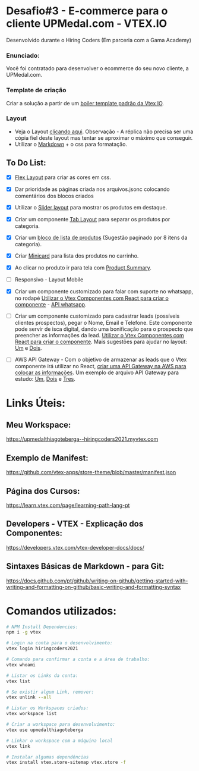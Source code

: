 # Desafio#3 - E-commerce para o cliente UPMedal.com - VTEX.IO
Desenvolvido durante o Hiring Coders (Em parceria com a Gama Academy)

### Enunciado:
Você foi contratado para desenvolver o ecommerce do seu novo cliente, a UPMedal.com.

### Template de criação
Criar a solução a partir de um [boiler template padrão da Vtex IO](https://github.com/vtex-apps/minimum-boilerplate-theme).

### Layout
- Veja o Layout [clicando aqui](https://www.upmedal.com/desafios). Observação - A réplica não precisa ser uma cópia fiel deste layout mas tentar se aproximar o máximo que conseguir.
- Utilizar o [Markdown](https://pt.wikipedia.org/wiki/Markdown) + o css para formatação.

## To Do List:
- [x] [Flex Layout](https://vtex.io/docs/components/all/vtex.flex-layout@0.17.0/) para criar as cores em css.
- [x] Dar prioridade as páginas criada nos arquivos.jsonc colocando comentários dos blocos criados
- [x] Utilizar o [Slider layout](https://vtex.io/docs/app/vtex.slider-layout) para mostrar os produtos em destaque.
- [x] Criar um componente [Tab Layout](https://vtex.io/docs/components/all/vtex.tab-layout@0.4.3/) para separar os produtos por categoria.
- [x] Criar um [bloco de lista de produtos](https://vtex.io/docs/app/vtex.product-list@0.31.0/) (Sugestão paginado por 8 itens da categoria).
- [x] Criar [Minicard](https://vtex.io/docs/components/content-blocks/vtex.minicart@2.60.0/) para lista dos produtos no carrinho.
- [x] Ao clicar no produto ir para tela com [Product Summary](https://vtex.io/docs/components/all/vtex.product-summary@2.53.0/).
- [ ] Responsivo - Layout Mobile
- [x] Criar um componente customizado para falar com suporte no whatsapp, no rodapé [Utilizar o Vtex Componentes com React para criar o componente](https://vtex.io/docs/components/all/vtex.store-components@3.150.0/) - [API whatsapp](https://www.convertte.com.br/gerador-link-whatsapp/).
- [ ] Criar um componente customizado para cadastrar leads (possíveis clientes prospectos), pegar o Nome, Email e Telefone. Este componente pode servir de isca digital, dando uma bonificação para o prospecto que preencher as informações da lead. [Utilizar o Vtex Componentes com React para criar o componente](https://vtex.io/docs/components/all/vtex.store-components@3.150.0/). Mais sugestões para ajudar no layout: [Um](https://vtex.io/docs/getting-started/desenvolva-componentes-usando-vtex-io-e-react/5) e [Dois](https://vtex.io/docs/components/all/vtex.stack-layout@0.1.0/).
- [ ] AWS API Gateway - Com o objetivo de armazenar as leads que o Vtex componente irá utilizar no React, [criar uma API Gateway na AWS para colocar as informações](https://aws.amazon.com/pt/api-gateway/). Um exemplo de arquivo API Gateway para estudo: [Um](https://github.com/awslabs/aws-api-gateway-developer-portal/blob/master/cloudformation/template.yaml), [Dois](https://github.com/mattpodolak/email-api-lambda) e [Tres](https://github.com/amazon-archives/realworld-serverless-application/blob/master/backend/sam/app/api.template.yaml).



# Links Úteis:
## Meu Workspace:
https://upmedalthiagoteberga--hiringcoders2021.myvtex.com

## Exemplo de Manifest:
https://github.com/vtex-apps/store-theme/blob/master/manifest.json

## Página dos Cursos:
https://learn.vtex.com/page/learning-path-lang-pt

## Developers - VTEX - Explicação dos Componentes:
https://developers.vtex.com/vtex-developer-docs/docs/

## Sintaxes Básicas de Markdown - para Git:
https://docs.github.com/pt/github/writing-on-github/getting-started-with-writing-and-formatting-on-github/basic-writing-and-formatting-syntax



# Comandos utilizados:

``` bash
# NPM Install Dependencies:
npm i -g vtex

# Login na conta para o desenvolvimento:
vtex login hiringcoders2021

# Comando para confirmar a conta e a área de trabalho:
vtex whoami

# Listar os Links da conta:
vtex list

# Se existir algum Link, remover:
vtex unlink --all

# Listar os Workspaces criados:
vtex workspace list

# Criar a workspace para desenvolvimento:
vtex use upmedalthiagoteberga

# Linkar o workspace com a máquina local
vtex link

# Instalar algumas dependências
vtex install vtex.store-sitemap vtex.store -f

```
